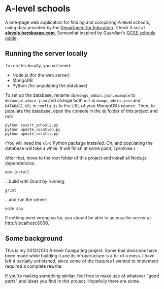 # A-level schools

A one-page web application for finding and comparing A-level schools, using data provided by the [Department for Education](http://www.education.gov.uk/schools/performance/download_data.html). Check it out at [**alevels.herokuapp.com**](http://alevels.herokuapp.com). Somewhat inspired by Guardian's [GCSE schools guide](http://www.theguardian.com/education/gcse-schools-guide).

## Running the server locally

To run this locally, you will need: 

- Node.js (for the web server)
- MongoDB
- Python (for populating the database)

To set up the database, rename `db/mongo_admin.json.example` to `db/mongo_admin.json` and change both `url` in `mongo_admin.json` and `DATABASE_URL` in `config.js` to the URL of your MongoDB instance. Then, to populate the database, open the console in the `db` folder of this project and run:

    python insert_schools.py
    python update_location.py
    python update_results.py

(You will need the `xlrd` Python package installed. Oh, and populating the database will take a while. It will finish at some point, I promise.)

After that, move to the root folder of this project and install all Node.js dependencies:

    npm install

...build with Grunt by running:

    grunt

...and run the server:

    node app

If nothing went wrong so far, you should be able to access the server at http://localhost:8000.

## Some background

This is my 2013/2014 A-level Computing project. Some bad decisions have been made while building it and its infrastructure is a bit of a mess. I have left it partially unfinished, since some of the features I wanted to implement required a complete rewrite.

If you're making something similar, feel free to make use of whatever "good parts" and ideas you find in this project. Hopefully there are some.
